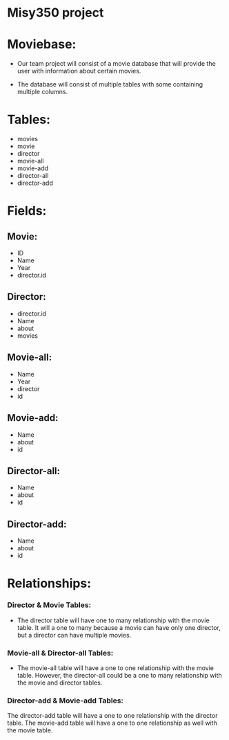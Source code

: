 # Misy350 project
# Moviebase:


* Our team project will consist of a movie database that will provide the user with information about certain movies.

* The database will consist of multiple tables with some containing multiple columns.

# Tables:
  * movies
  * movie
  * director
  * movie-all
  * movie-add
  * director-all
  * director-add

# Fields:

## Movie:
  * ID
  * Name
  * Year
  * director.id

## Director:
  * director.id
  * Name
  * about
  * movies

## Movie-all:
  * Name
  * Year
  * director
  * id

## Movie-add:
  * Name
  * about
  * id

## Director-all:
  * Name
  * about
  * id

## Director-add:
  * Name
  * about
  * id


# Relationships:

### Director & Movie Tables:
* The director table will have one to many relationship with the movie table. It will a one to many because a movie can have only one director, but a director can have multiple movies.

### Movie-all & Director-all Tables:
* The movie-all table will have a one to one relationship with the movie table. However, the director-all could be a one to many relationship with the movie and director tables.

### Director-add & Movie-add Tables:
The director-add table will have a one to one relationship with the director table. The movie-add table will have a one to one relationship as well with the movie table.
